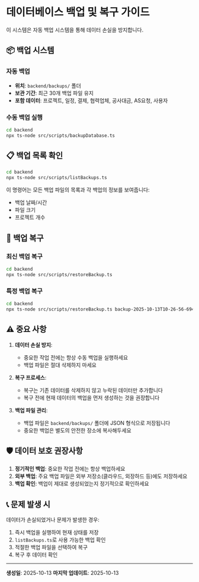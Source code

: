 # 데이터베이스 백업 및 복구 가이드

이 시스템은 자동 백업 시스템을 통해 데이터 손실을 방지합니다.

## 📦 백업 시스템

### 자동 백업
- **위치**: `backend/backups/` 폴더
- **보관 기간**: 최근 30개 백업 파일 유지
- **포함 데이터**: 프로젝트, 일정, 결제, 협력업체, 공사대금, AS요청, 사용자

### 수동 백업 실행
```bash
cd backend
npx ts-node src/scripts/backupDatabase.ts
```

## 📋 백업 목록 확인
```bash
cd backend
npx ts-node src/scripts/listBackups.ts
```

이 명령어는 모든 백업 파일의 목록과 각 백업의 정보를 보여줍니다:
- 백업 날짜/시간
- 파일 크기
- 프로젝트 개수

## 🔄 백업 복구

### 최신 백업 복구
```bash
cd backend
npx ts-node src/scripts/restoreBackup.ts
```

### 특정 백업 복구
```bash
cd backend
npx ts-node src/scripts/restoreBackup.ts backup-2025-10-13T10-26-56-694Z.json
```

## ⚠️ 중요 사항

1. **데이터 손실 방지**:
   - 중요한 작업 전에는 항상 수동 백업을 실행하세요
   - 백업 파일은 절대 삭제하지 마세요

2. **복구 프로세스**:
   - 복구는 기존 데이터를 삭제하지 않고 누락된 데이터만 추가합니다
   - 복구 전에 현재 데이터의 백업을 먼저 생성하는 것을 권장합니다

3. **백업 파일 관리**:
   - 백업 파일은 `backend/backups/` 폴더에 JSON 형식으로 저장됩니다
   - 중요한 백업은 별도의 안전한 장소에 복사해두세요

## 🛡️ 데이터 보호 권장사항

1. **정기적인 백업**: 중요한 작업 전에는 항상 백업하세요
2. **외부 백업**: 주요 백업 파일은 외부 저장소(클라우드, 외장하드 등)에도 저장하세요
3. **백업 확인**: 백업이 제대로 생성되었는지 정기적으로 확인하세요

## 📞 문제 발생 시

데이터가 손실되었거나 문제가 발생한 경우:

1. 즉시 백업을 실행하여 현재 상태를 저장
2. `listBackups.ts`로 사용 가능한 백업 확인
3. 적절한 백업 파일을 선택하여 복구
4. 복구 후 데이터 확인

---

**생성일**: 2025-10-13
**마지막 업데이트**: 2025-10-13
